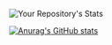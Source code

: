 ![Your Repository's Stats](https://github-readme-stats.vercel.app/api/top-langs/?username=MininxD&theme=blue-green)


[![Anurag's GitHub stats](https://github-readme-stats.vercel.app/api?username=mininxd&show_icons=true)](https://github.com/MininxD/PogChamp-Click)

